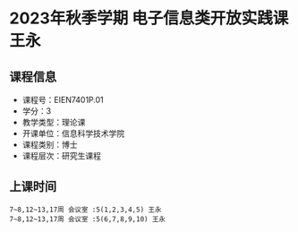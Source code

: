 # 2023年秋季学期 电子信息类开放实践课 王永






## 课程信息

- 课程号：EIEN7401P.01
- 学分：3
- 教学类型：理论课
- 开课单位：信息科学技术学院
- 课程类别：博士
- 课程层次：研究生课程

## 上课时间

```
7~8,12~13,17周 会议室 :5(1,2,3,4,5) 王永
7~8,12~13,17周 会议室 :5(6,7,8,9,10) 王永
```

